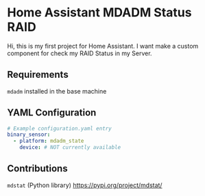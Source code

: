 # Home Assistant MDADM Status RAID
Hi, this is my first project for Home Assistant. I want make a custom component for check my RAID Status in my Server.

## Requirements
`mdadm` installed in the base machine  

## YAML Configuration
```yaml
# Example configuration.yaml entry
binary_sensor:
  - platform: mdadm_state
    device: # NOT currently available 
```

## Contributions
`mdstat` (Python library)
https://pypi.org/project/mdstat/
